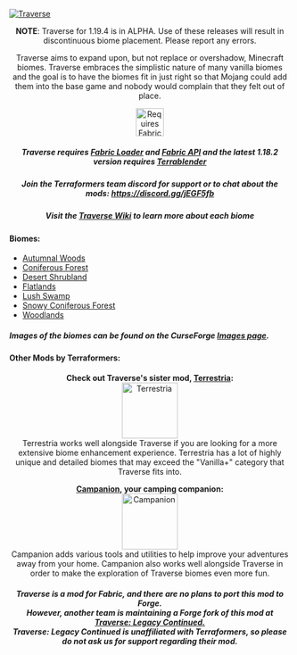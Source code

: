 [![Traverse](https://i.imgur.com/ezG6I1H.png)](https://www.curseforge.com/minecraft/mc-mods/traverse)

<p align="center">
<b>NOTE</b>: Traverse for 1.19.4 is in ALPHA. Use of these releases will result in discontinuous biome placement. Please report any errors.
</p>

<p align="center">
Traverse aims to expand upon, but not replace or overshadow, Minecraft biomes. Traverse embraces the simplistic nature of many vanilla biomes and the goal is to have the biomes fit in just right so that Mojang could add them into the base game and nobody would complain that they felt out of place.
</p>
<p align="center">
	<a href="https://www.curseforge.com/minecraft/mc-mods/fabric-api"><img title="Requires Fabric API" height="50" src="https://i.imgur.com/Ol1Tcf8.png"></a>
</p>

<h5 align="center">
Traverse requires <a href="https://fabricmc.net/use/">Fabric Loader</a> and <a href="https://www.curseforge.com/minecraft/mc-mods/fabric-api">Fabric API</a> and the latest 1.18.2 version requires <a href="https://www.curseforge.com/minecraft/mc-mods/terrablender-fabric">Terrablender</a>
</h5>

<h5 align="center">
Join the Terraformers team discord for support or to chat about the mods: <a href="https://discord.gg/jEGF5fb">https://discord.gg/jEGF5fb</a>
</h5>

<h5 align="center">
Visit the <a href="https://github.com/TerraformersMC/Traverse/wiki">Traverse Wiki</a> to learn more about each biome
</h5>

#### Biomes:

* [Autumnal Woods](https://github.com/TerraformersMC/Traverse/wiki/Autumnal-Woods)
* [Coniferous Forest](https://github.com/TerraformersMC/Traverse/wiki/Coniferous-Forest)
* [Desert Shrubland](https://github.com/TerraformersMC/Traverse/wiki/Desert-Shrubland)
* [Flatlands](https://github.com/TerraformersMC/Traverse/wiki/Flatlands)
* [Lush Swamp](https://github.com/TerraformersMC/Traverse/wiki/Lush-Swamp)
* [Snowy Coniferous Forest](https://github.com/TerraformersMC/Traverse/wiki/Snowy-Coniferous-Forest)
* [Woodlands](https://github.com/TerraformersMC/Traverse/wiki/Woodlands)

##### Images of the biomes can be found on the CurseForge [Images page](https://www.curseforge.com/minecraft/mc-mods/traverse/screenshots).


#### Other Mods by Terraformers:
<p align="center">
	<strong>Check out Traverse's sister mod, <a href="https://www.curseforge.com/minecraft/mc-mods/terrestria">Terrestria</a>:</strong></br>
	<a href="https://www.curseforge.com/minecraft/mc-mods/terrestria"><img title="Terrestria" height="100" src="https://i.imgur.com/mAviXA0.png"></a></br>
	Terrestria works well alongside Traverse if you are looking for a more extensive biome enhancement experience. Terrestria has a lot of highly unique and detailed biomes that may exceed the "Vanilla+" category that Traverse fits into.
</p>

<p align="center">
	<strong><a href="https://www.curseforge.com/minecraft/mc-mods/campanion">Campanion</a>, your camping companion:</strong></br>
	<a href="https://www.curseforge.com/minecraft/mc-mods/campanion"><img title="Campanion" height="100" src="https://i.imgur.com/fmnMIrK.png"></a></br>
	Campanion adds various tools and utilities to help improve your adventures away from your home. Campanion also works well alongside Traverse in order to make the exploration of Traverse biomes even more fun.
</p>

<h5 align="center">
	Traverse is a mod for Fabric, and there are no plans to port this mod to Forge.</br>
	However, another team is maintaining a Forge fork of this mod at <a href="https://www.curseforge.com/minecraft/mc-mods/traverse-legacy-continued">Traverse: Legacy Continued.</a></br>
	Traverse: Legacy Continued is unaffiliated with Terraformers, so please do not ask us for support regarding their mod.
</h5>

